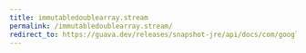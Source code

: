 ```yaml
---
title: immutabledoublearray.stream
permalink: /immutabledoublearray.stream/
redirect_to: https://guava.dev/releases/snapshot-jre/api/docs/com/google/common/primitives/ImmutableDoubleArray.html#stream--
---
```

